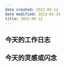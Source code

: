```yaml
---
date created: 2022-06-12
date modified: 2023-03-14
title: 2022-06-12
---
```


## 今天的工作日志

## 今天的灵感或闪念

